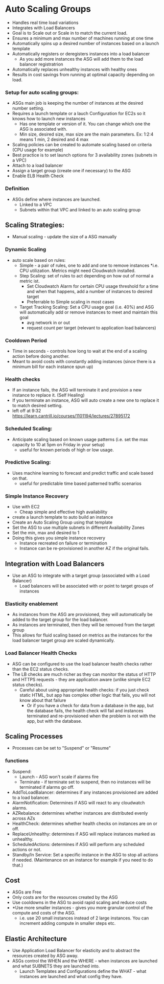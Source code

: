 # Auto Scaling Groups

- Handles real time load variations
- Integrates with Load Balancers
- Goal is to Scale out or Scale in to match the current load.
- Ensures a minimum and max number of machines running at one time
- Automatically spins up a desired number of instances based on a launch template
- Automatically registers or deregisters instances into a load balancer
  - As you add more instances the ASG will add them to the load balancer registratrion
- Automatically replaces unhealthy instances with healthy ones
- Results in cost savings from running at optimal capacity depending on load.

### Setup for auto scaling groups:

- ASGs main job is keeping the number of instances at the desired number setting.
- Requires a launch template or a lauch Configuration for EC2s so it knows how to launch new instances
  - Has one template or version of it. You can change which one the ASG is associated with.
  - Min size, desired size, max size are the main parameters. Ex: 1:2:4 means 1 min, 2 desired and 4 max
- Scaling policies can be created to automate scaling based on criteria (CPU usage for example)
- Best practice is to set launch options for 3 availability zones (subnets in a VPC)
- Attach to a load balancer
- Assign a target group (create one if necessary) to the ASG
- Enable ELB Health Check

### Definition

- ASGs define where instances are launched.
  - Linked to a VPC
  - Subnets within that VPC and linked to an auto scaling group

## Scaling Strategies:

- Manual scaling - update the size of a ASG manually

### Dynamic Scaling

- auto scale based on rules:
  - Simple - a pair of rules, one to add and one to remove instances \*i.e. CPU utilization. Metrics might need Cloudwatch installed.
  - Step Scaling: set of rules to act depending on how out of normal a metric ist.
    - Set Cloudwatch Alarm for certain CPU usage threshold for a time and when that happens, add a number of instances to desired target
    - Preferrable to Simple scaling in most cases
  - Target Tracking Scaling: Set a CPU usage goal (i.e. 40%) and ASG will automatically add or remove instances to meet and maintain this goal
    - avg network in or out
    - request count per target (relevant to application load balancers)

### Cooldown Period

- Time in seconds - controls how long to wait at the end of a scaling action before doing another.
- Meant to avoid costs with constantly adding instances (since there is a minimum bill for each instance spun up)

### Health checks

- If an instance fails, the ASG will terminate it and provision a new instance to replace it. (Self Healing)
- If you terminate an instance, ASG will auto create a new one to replace it to match desired setting.
- left off at 9:32 https://learn.cantrill.io/courses/1101194/lectures/27895172

### Scheduled Scaling:

- Anticipate scaling based on known usage patterns (i.e. set the max capacity to 10 at 5pm on Friday in your setup)
  - useful for known periods of high or low usage.

### Predictive Scaling:

- Uses machine learning to forecast and predict traffic and scale based on that.
  - useful for predictable time based patterned traffic scenarios

### Simple Instance Recovery

- Use with EC2
  - Cheap simple and effective high availability
- create a launch template to auto build an instance
- Create an Auto Scaling Group using that template
- Set the ASG to use multiple subnets in different Availability Zones
- Set the min, max and desired to 1
- Doing this gives you simple instance recovery
  - Instance recreated on failure or termination
  - Instance can be re-provisioned in another AZ if the original fails.

## Integration with Load Balancers

- Use an ASG to integrate with a target group (associated with a Load Balancer)
  - Load balancers will be associated with or point to target groups of instances

### Elasticity enablement

- As instances from the ASG are provisioned, they will automatically be added to the target group for the load balancer.
- As instances are terminated, then they will be removed from the target group
- This allows for fluid scaling based on metrics as the instances for the load balancer target group are scaled dynamically.

### Load Balancer Health Checks

- ASG can be configured to use the load balancer health checks rather than the EC2 status checks.
- The LB checks are much richer as they can monitor the status of HTTP and HTTPS requests - they are application aware (unlike simple EC2 status checks).
  - Careful about using appropriate health checks: if you just check static HTML, but app has complex other logic that fails, you will not know about that failure
    - Or if you have a check for data from a database in the app, but the database fails, the health check will fail and instances terminated and re-provisioned when the problem is not with the app, but with the database.

## Scaling Processes

- Processes can be set to "Suspend" or "Resume"

### functions

- Suspend:
  - Launch - ASG won't scale if alarms fire
  - Terminate - if terminate set to suspend, then no instances will be terminated if alarms go off.
- AddToLoadBalancer: determines if any instances provisioned are added to a load balancer.
- AlarmNotification: Determines if ASG will react to any cloudwatch alarms.
- AZRebalance: determines whether instances are distributed evenly across AZs
- HealthCheck: determines whether health checks on instances are on or off.
- ReplaceUnhealthy: determines if ASG will replace instances marked as unhealthy.
- ScheduledActions: determines if ASG will perform any scheduled actions or not.
- Standby/In Service: Set a specific instance in the ASG to stop all actions if needed. (Maintenance on an instance for example if you need to do that.)

## Cost

- ASGs are Free
- Only costs are for the resources created by the ASG
- Use cooldowns in the ASG to avoid rapid scaling and reduce costs
- \*Use more smaller instances - gives you more granular control of the compute and costs of the ASG.
  - i.e. use 20 small instances instead of 2 large instances. You can increment adding compute in smaller steps etc.

## Elastic Architecture

- Use Application Load Balancer for elasticity and to abstract the resources created by ASG away.
- ASGs control the WHEN and the WHERE - when instances are launched and what SUBNETS they are launched into.
  - Launch Templates and Configurations define the WHAT - what instances are launched and what config they have.
